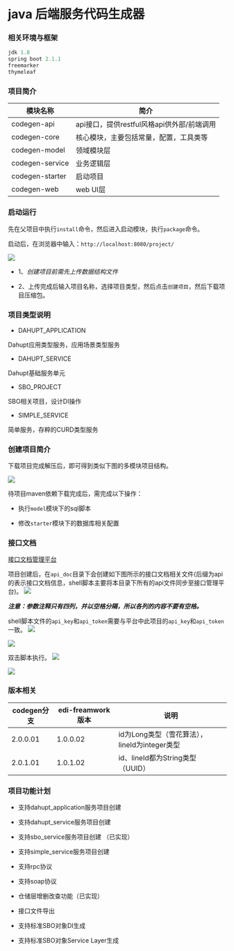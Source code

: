 # java 后端服务代码生成器

### 相关环境与框架

```java
jdk 1.8
spring boot 2.1.1
freemarker
thymeleaf
```

### 项目简介

模块名称|简介
-------|----
codegen-api| api接口，提供restful风格api供外部/前端调用
codegen-core| 核心模块，主要包括常量，配置，工具类等
codegen-model| 领域模块层
codegen-service|业务逻辑层
codegen-starter|启动项目
codegen-web| web UI层


### 启动运行

先在父项目中执行`install`命令，然后进入启动模块，执行`package`命令。

启动后，在浏览器中输入：`http://localhost:8080/project/`

![](./img/index.jpg)

+ 1、*创建项目前需先上传数据结构文件*

+ 2、上传完成后输入项目名称，选择项目类型，然后点击`创建项目`，然后下载项目压缩包。

### 项目类型说明

+ DAHUPT_APPLICATION

Dahupt应用类型服务，应用场景类型服务

+ DAHUPT_SERVICE

Dahupt基础服务单元

+ SBO_PROJECT

SBO相关项目，设计DI操作

+ SIMPLE_SERVICE

简单服务，存粹的CURD类型服务

### 创建项目简介

下载项目完成解压后，即可得到类似下图的多模块项目结构。

![](./img/project_structure.jpg)

待项目maven依赖下载完成后，需完成以下操作：

+ 执行`model`模块下的sql脚本

+ 修改`starter`模块下的数据库相关配置

### 接口文档

[接口文档管理平台](http://47.92.196.35:4999/web/#/)

项目创建后，在`api_doc`目录下会创建如下图所示的接口文档相关文件(后缀为api的表示接口文档信息，shell脚本主要将本目录下所有的api文件同步至接口管理平台)。
![](./img/api_doc.jpg)

***注意：参数注释只有四列，并以空格分隔，所以各列的内容不要有空格。***

shell脚本文件的`api_key`和`api_token`需要与平台中此项目的`api_key`和`api_token`一致。
![](./img/api_key.jpg)

![](./img/project_api_key.jpg)

双击脚本执行。
![](./img/api_shell.jpg)

![](./img/api_result.jpg)

### 版本相关

|codegen分支|edi-freamwork版本|说明|
|--|--|--|
|2.0.0.01|1.0.0.02|id为Long类型（雪花算法），lineId为integer类型|
|2.0.1.01|1.0.1.02|id、lineId都为String类型（UUID）|

### 项目功能计划

+ 支持dahupt_application服务项目创建

+ 支持dahupt_service服务项目创建

+ 支持sbo_service服务项目创建 （已实现）

+ 支持simple_service服务项目创建

+ 支持rpc协议

+ 支持soap协议

+ 仓储层增删改查功能（已实现）

+ 接口文件导出

+ 支持标准SBO对象DI生成

+ 支持标准SBO对象Service Layer生成








